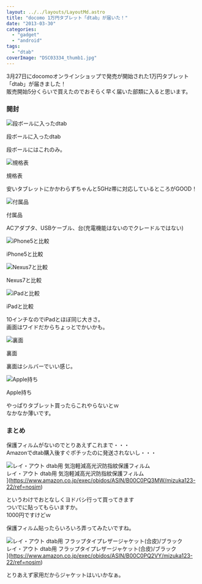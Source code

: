 ```yaml
---
layout: ../../layouts/LayoutMd.astro
title: "docomo 1万円タブレット「dtab」が届いた！"
date: "2013-03-30"
categories: 
  - "gadget"
  - "android"
tags: 
  - "dtab"
coverImage: "DSC03334_thumb1.jpg"
---
```


3月27日にdocomoオンラインショップで発売が開始された1万円タブレット「dtab」が届きました！  
販売開始5分くらいで買えたのでおそらく早く届いた部類に入ると思います。

### 開封

![段ボールに入ったdtab](/archive/images/DSC03334_thumb.jpg "段ボールに入ったdtab")
  
段ボールに入ったdtab

段ボールにはこれのみ。

![規格表](/archive/images/DSC03335_thumb.jpg "規格表")
  
規格表

安いタブレットにかかわらずちゃんと5GHz帯に対応しているところがGOOD！

![付属品](/archive/images/DSC03339_thumb.jpg "付属品")
  
付属品

ACアダプタ、USBケーブル、台(充電機能はないのでクレードルではない)

![iPhone5と比較](/archive/images/DSC03336_thumb.jpg "iPhone5と比較")
  
iPhone5と比較

![Nexus7と比較](/archive/images/DSC03337_thumb.jpg "Nexus7と比較")
  
Nexus7と比較

![iPadと比較](/archive/images/DSC03338_thumb.jpg "iPadと比較")
  
iPadと比較

10インチなのでiPadとほぼ同じ大きさ。  
画面はワイドだからちょっとでかいかも。

![裏面](/archive/images/DSC03340_thumb.jpg "裏面")
  
裏面

裏面はシルバーでいい感じ。

![Apple持ち](/archive/images/DSC03341_thumb.jpg "Apple持ち")
  
Apple持ち

やっぱりタブレット買ったらこれやらないとｗ  
なかなか薄いです。

### まとめ

保護フィルムがないのでとりあえずこれまで・・・  
Amazonでdtab購入後すぐポチッたのに発送されないし・・・

![レイ・アウト dtab用 気泡軽減高光沢防指紋保護フィルム](/archive/images/51jHctkDnnL._SL160_.jpg)  
レイ・アウト dtab用 気泡軽減高光沢防指紋保護フィルム  
](https://www.amazon.co.jp/exec/obidos/ASIN/B00C0PQ3MW/mizuka123-22/ref=nosim)

というわけでおとなしくヨドバシ行って買ってきます  
ついでに貼ってもらいますか。  
1000円ですけどｗ

保護フィルム貼ったらいろいろ弄ってみたいですね。

![レイ・アウト dtab用 フラップタイプレザージャケット(合皮)/ブラック](/archive/images/41eU1ztF3zL._SL160_.jpg)  
レイ・アウト dtab用 フラップタイプレザージャケット(合皮)/ブラック  
](https://www.amazon.co.jp/exec/obidos/ASIN/B00C0PQ2VY/mizuka123-22/ref=nosim)

とりあえず家用だからジャケットはいいかなぁ。
